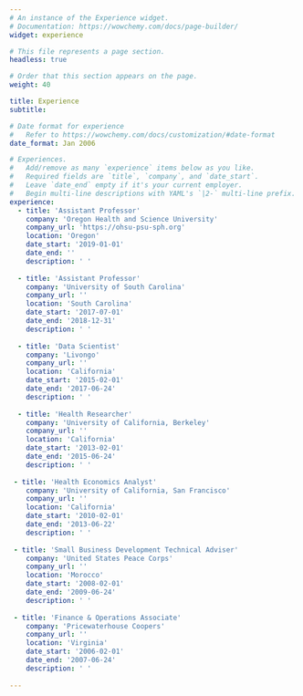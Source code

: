 ```yaml
---
# An instance of the Experience widget.
# Documentation: https://wowchemy.com/docs/page-builder/
widget: experience

# This file represents a page section.
headless: true

# Order that this section appears on the page.
weight: 40

title: Experience
subtitle:

# Date format for experience
#   Refer to https://wowchemy.com/docs/customization/#date-format
date_format: Jan 2006

# Experiences.
#   Add/remove as many `experience` items below as you like.
#   Required fields are `title`, `company`, and `date_start`.
#   Leave `date_end` empty if it's your current employer.
#   Begin multi-line descriptions with YAML's `|2-` multi-line prefix.
experience:
  - title: 'Assistant Professor'
    company: 'Oregon Health and Science University'
    company_url: 'https://ohsu-psu-sph.org'
    location: 'Oregon'
    date_start: '2019-01-01'
    date_end: ''
    description: ' '
        
  - title: 'Assistant Professor'
    company: 'University of South Carolina'
    company_url: ''
    location: 'South Carolina'
    date_start: '2017-07-01'
    date_end: '2018-12-31'
    description: ' ' 
            
  - title: 'Data Scientist'
    company: 'Livongo'
    company_url: ''
    location: 'California'
    date_start: '2015-02-01'
    date_end: '2017-06-24'
    description: ' '
             
  - title: 'Health Researcher'
    company: 'University of California, Berkeley'
    company_url: ''
    location: 'California'
    date_start: '2013-02-01'
    date_end: '2015-06-24'
    description: ' '
 
 - title: 'Health Economics Analyst'
    company: 'University of California, San Francisco'
    company_url: ''
    location: 'California'
    date_start: '2010-02-01'
    date_end: '2013-06-22'
    description: ' '
   
 - title: 'Small Business Development Technical Adviser'
    company: 'United States Peace Corps'
    company_url: ''
    location: 'Morocco'
    date_start: '2008-02-01'
    date_end: '2009-06-24'
    description: ' '
    
 - title: 'Finance & Operations Associate'
    company: 'Pricewaterhouse Coopers'
    company_url: ''
    location: 'Virginia'
    date_start: '2006-02-01'
    date_end: '2007-06-24'
    description: ' '
    
---
```

